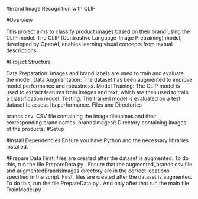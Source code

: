 #Brand Image Recognition with CLIP

#Overview

This project aims to classify product images based on their brand using the CLIP model. The CLIP (Contrastive Language-Image Pretraining) model, developed by OpenAI, enables learning visual concepts from textual descriptions.

#Project Structure

Data Preparation: Images and brand labels are used to train and evaluate the model.
Data Augmentation: The dataset has been augmented to improve model performance and robustness.
Model Training: The CLIP model is used to extract features from images and text, which are then used to train a classification model.
Testing: The trained model is evaluated on a test dataset to assess its performance.
Files and Directories

brands.csv: CSV file containing the image filenames and their corresponding brand names.
brandsImages/: Directory containing images of the products.
#Setup

#Install Dependencies
Ensure you have Python and the necessary libraries installed.

#Prepare Data
First, files are created after the dataset is augmented. To do this, run the file PrepareData.py . Ensure that the augmented_brands.csv file and augmentedBrandsImages directory are in the correct locations specified in the script.
First, files are created after the dataset is augmented. To do this, run the file PrepareData.py . And only after that run the main file TrainModel.py